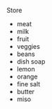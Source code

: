 Store

- meat
- milk
- fruit
- veggies
- beans
- dish soap
- lemon
- orange
- fine salt
- butter
- miso
